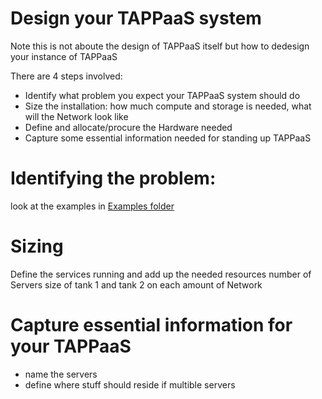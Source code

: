 # Design your TAPPaaS system

Note this is not aboute the design of TAPPaaS itself but how to dedesign your instance of TAPPaaS

There are 4 steps involved:

- Identify what problem you expect your TAPPaaS system should do
- Size the installation: how much compute and storage is needed, what will the Network look like
- Define and allocate/procure the Hardware needed
- Capture some essential information needed for standing up TAPPaaS

# Identifying the problem:

look at the examples in [Examples folder](../Examples/README.md)

# Sizing

Define the services running and add up the needed resources
number of Servers
size of tank 1 and tank 2 on each
amount of Network

# Capture essential information for your TAPPaaS

- name the servers
- define where stuff should reside if multible servers